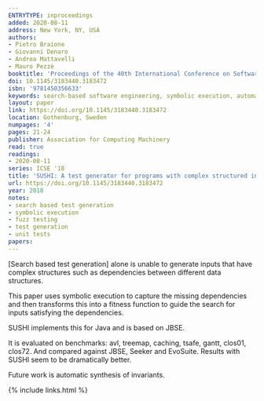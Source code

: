 ```yaml
---
ENTRYTYPE: inproceedings
added: 2020-08-11
address: New York, NY, USA
authors:
- Pietro Braione
- Giovanni Denaro
- Andrea Mattavelli
- Mauro Pezzè
booktitle: 'Proceedings of the 40th International Conference on Software Engineering: Companion Proceeedings'
doi: 10.1145/3183440.3183472
isbn: '9781450356633'
keywords: search-based software engineering, symbolic execution, automatic test case generation
layout: paper
link: https://doi.org/10.1145/3183440.3183472
location: Gothenburg, Sweden
numpages: '4'
pages: 21-24
publisher: Association for Computing Machinery
read: true
readings:
- 2020-08-11
series: ICSE '18
title: 'SUSHI: A test generator for programs with complex structured inputs'
url: https://doi.org/10.1145/3183440.3183472
year: 2018
notes:
- search based test generation
- symbolic execution
- fuzz testing
- test generation
- unit tests
papers:
---
```


[Search based test generation] alone is unable to generate inputs that
have complex structures such as dependencies between different data structures.

This paper uses symbolic execution to capture the missing dependencies and
then transforms this into a fitness function to guide the search for inputs
satisfying the dependencies.

SUSHI implements this for Java and is based on JBSE.

It is evaluated on benchmarks: avl, treemap, caching, tsafe, gantt, clos01, clos72.
And compared against JBSE, Seeker and EvoSuite.
Results with SUSHI seem to be dramatically better.

Future work is automatic synthesis of invariants.

{% include links.html %}
